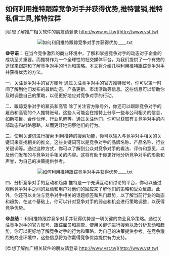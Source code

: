 ## **如何利用推特跟踪竞争对手并获得优势,推特营销,推特私信工具,推特拉群**

[😍想了解推广相关软件的朋友请登录 http://www.vst.tw](http://www.vst.tw)

 <center><img src="https://vst.tw/MP4/tuiguang/png/0.png" alt="如何利用推特跟踪竞争对手并获得优势____.txt"></center>

**😄导语：**
在当今竞争激烈的商业环境中，了解和掌握竞争对手的动态对于企业的成功至关重要。而推特作为一个全球性的社交媒体平台，为我们提供了一个有效的途径来跟踪和了解竞争对手的行为和策略。本文将介绍几种利用推特跟踪竞争对手并获得优势的方法。

一、关注竞争对手的官方账号
通过关注竞争对手的官方推特账号，你可以第一时间了解到他们发布的最新动态、产品更新、市场活动等信息。这些信息可以帮助你及时调整自己的策略，以便更好地应对竞争对手的行动。

二、跟踪竞争对手的雇员和高管
除了关注官方账号外，你还可以跟踪竞争对手的雇员和高管的个人推特账号。这些人可能会在推特上分享一些与公司相关的信息，如新项目、合作伙伴、行业见解等。通过关注他们，你可以获取有关竞争对手的内部动态和战略思路，从而更好地洞察他们的行为。

三、使用关键词进行搜索
利用推特的搜索功能，你可以输入与竞争对手相关的关键词来查找相关的推文。这些关键词可以是竞争对手的品牌名称、产品名称、行业关键词等。通过这种方式，你可以了解到公众对竞争对手的看法、评价和意见，以及他们发布的与竞争对手相关的内容。这将有助于你更好地分析竞争对手的形象和声誉，为自己的决策提供参考。

 <center><img src="https://vst.tw/MP4/tuiguang/png/4.png" alt="如何利用推特跟踪竞争对手并获得优势____.txt"></center>

四、分析竞争对手的互动和趋势
推特是一个充满互动和讨论的平台，你可以通过观察竞争对手之间的互动和用户对他们的回应来了解他们的策略和受众反应。此外，你还可以关注与竞争对手相关的话题标签和热门趋势，以了解当前行业的动态和趋势。在这个基础上，你可以针对竞争对手的弱点和机会进行策略调整，以获得竞争优势。

**😄总结：**
利用推特跟踪竞争对手并获得优势是一项关键的商业竞争策略。通过关注竞争对手的官方账号、跟踪雇员和高管、使用关键词进行搜索以及分析互动和趋势，你可以更好地了解竞争对手的行为和策略，为自己的决策提供参考。在竞争激烈的商业环境中，这些信息将为你赢得竞争优势提供有力支持。

[😍想了解推广相关软件的朋友请登录 http://www.vst.tw](http://www.vst.tw)



